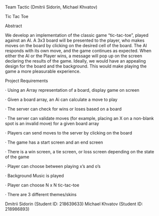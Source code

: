 Team Tactic (Dmitrii Sidorin, Michael Khvatov)

Tic Tac Toe

Abstract

We develop an implementation of the classic game “tic-tac-toe”, played against an AI. 
A 3x3 board will be presented to the player, who makes moves on the board by clicking on the desired cell of the board. 
The AI responds with its own move, and the game continues as expected. When either the AI or the Player wins, a message will pop up on the screen declaring the results of the game.
Ideally, we would have an appealing design for the board and the background. This would make playing the game a more pleasurable experience.


Project Requirements

·      Using an Array representation of a board, display game on screen

·      Given a board array, an Ai can calculate a move to play

·      The server can check for wins or loses based on a board

·      The server can validate moves (for example, placing an X on a non-blank spot is an invalid move) for a given board array

·      Players can send moves to the server by clicking on the board

·      The game has a start screen and an end screen

·      There is a win screen, a tie screen, or loss screen depending on the state of the game

·      Player can choose between playing x’s and o’s

·      Background Music is played

·      Player can choose N x N tic-tac-toe

·      There are 3 different themes/skins


Dmitrii Sidorin (Student ID: 218639633)
Michael Khvatov (Student ID: 218986893)
